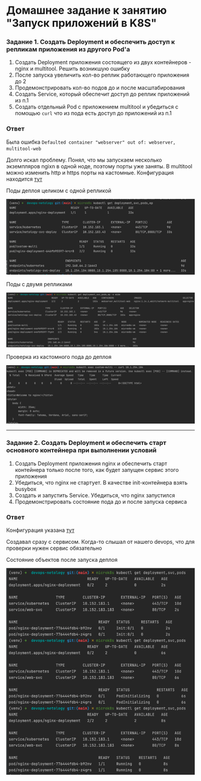 # Домашнее задание к занятию "Запуск приложений в K8S"

### Задание 1. Создать Deployment и обеспечить доступ к репликам приложения из другого Pod'а

1. Создать Deployment приложения состоящего из двух контейнеров - nginx и multitool. Решить возникшую ошибку
2. После запуска увеличить кол-во реплик работающего приложения до 2
3. Продемонстрировать кол-во подов до и после масштабирования
4. Создать Service, который обеспечит доступ до реплик приложений из п.1
5. Создать отдельный Pod с приложением multitool и убедиться с помощью `curl` что из пода есть доступ до приложений из п.1

### Ответ

Была ошибка `Defaulted container "webserver" out of: webserver, multitool-web`

Долго искал проблему. Понял, что мы запускаем несколько экземпляров ngixn в одной ноде, поэтому порты уже заняты.
В multitool можно изменить http и https порты на кастомные. Конфигурация находится [тут](./1-dep.yaml)

Поды деплоя целиком с одной репликой

![](./1.png)

Поды с двумя репликами

![](./2.png)

Проверка из кастомного пода до деплоя

![](./3.png)


------

### Задание 2. Создать Deployment и обеспечить старт основного контейнера при выполнении условий

1. Создать Deployment приложения nginx и обеспечить старт контейнера только после того, как будет запущен сервис этого приложения
2. Убедиться, что nginx не стартует. В качестве init-контейнера взять busybox
3. Создать и запустить Service. Убедиться, что nginx запустился
4. Продемонстрировать состояние пода до и после запуска сервиса

### Ответ

Конфигурация указана [тут](./2-dep.yaml)

Создавал сразу с сервисом. Когда-то слышал от нашего devops, что для проверки нужен сервис обязательно

Состояние объектов после запуска деплоя

![](./4.png)
